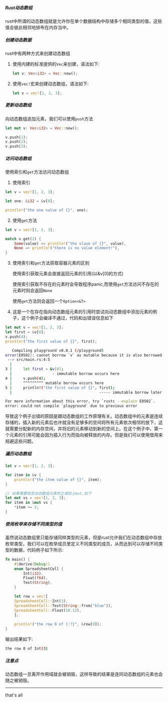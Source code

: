 ##### Rust动态数组

rust中所谓的动态数组就是允许你在单个数据结构中存储多个相同类型的值，这些值会彼此相邻地排布在内存当中。

##### 创建动态数据

rust中有两种方式来创建动态数组

1. 使用内建的标准提供的`Vec`来创建，语法如下:

   ```rust
   let v: Vec<i32> = Vec::new();
   ```

2. 使用`vec!`宏来创建动态数组，语法如下:

   ```rust
   let v = vec![1, 2, 3];
   ```

##### 更新动态数组

向动态数组追加元素，我们可以使用`push`方法

```rust
let mut v: Vec<i32> = Vec::new();

v.push(1);
v.push(2);
v.push(3);
```

##### 访问动态数组

使用索引和`get`方法访问动态数组

1. 使用索引

```rust
let v = vec![1, 2, 3];

let one: &i32 = &v[0];

println!("the one value of {}", one);
```

2. 使用`get`方法

```rust
let v = vec![1, 2, 3];

match v.get(2) {
    Some(value) => println!("the vlaue of {}", value),
    None => println!("there is no value element!"),
}
```

3. 使用索引和`get`方法获取容器元素的区别

   使用索引获取元素会直接返回元素的引用(以&v[0]的方式)

   使用索引获取不存在的元素时会导致程序panic,而使用`get`方法访问不存在的元素时则会返回`None`

   使用`get`方法则会返回一个`Option<&T>`

4. 这是一个在存在指向动态数组元素的引用时尝试向动态数组中添加元素的例子，这个例子会编译不通过，代码和出错误信息如下

```rust
let mut v = vec![1, 2, 3];
let first = &v[0];
v.push(4);
println!("the first value of {}", first);
```

```bash
   Compiling playground v0.0.1 (/playground)
error[E0502]: cannot borrow `v` as mutable because it is also borrowed as immutable
 --> src/main.rs:4:5
  |
3 |     let first = &v[0];
  |                  - immutable borrow occurs here
4 |     v.push(4);
  |     ^^^^^^^^^ mutable borrow occurs here
5 |     println!("the first value of {}", first);
  |                                       ----- immutable borrow later used here

For more information about this error, try `rustc --explain E0502`.
error: could not compile `playground` due to previous error
```

导致这个例子出错的原因是跟动态数组的工作原理有关。动态数组中的元素是连续存储的，插入新的元素后也许就没有足够多的空间将所有元素依次相邻的放下，这就需要分配新的内存空间，并将旧的元素移动到新的空间上。在这个例子中，第一个元素的引用可能会因为插入行为而指向被释放的内存。但是我们可以使用借用来规避这些问题。

##### 遍历动态数组

```rust
let v = vec![1, 2, 3];

for item in &v {
    println!("the item value of {}", item);
}

// 如果需要改变动态数组元素的之请加上mut,如下
let mut vs = vec![1, 2, 3];
for item in &mut vs {
    *item += 2;
}
```

##### 使用枚举来存储不同类型的值

虽然说动态数组里只能存储同样类型的元素，但是rust允许我们在动态数组中存放枚举类型，我们可以在枚举成员里定义不同类型的成员，从而达到可以存储不同类型的数据，代码例子如下所示:

```rust
fn main() {
    #[derive(Debug)]
    enum SpreadsheetCell {
        Int(i32),
        Float(f64),
        Text(String),
    }

    let row = vec![
    SpreadsheetCell::Int(3),
    SpreadsheetCell::Text(String::from("blue")),
    SpreadsheetCell::Float(10.12),
    ];
    
    println!("the row 0 of {:?}", &row[0]);
}
```

输出结果如下:

```bash
the row 0 of Int(3)
```

##### 注意点

动态数组一旦离开作用域就会被销毁，这样导致的结果是连同动态数组的元素也会随之被销毁。



---

that's all